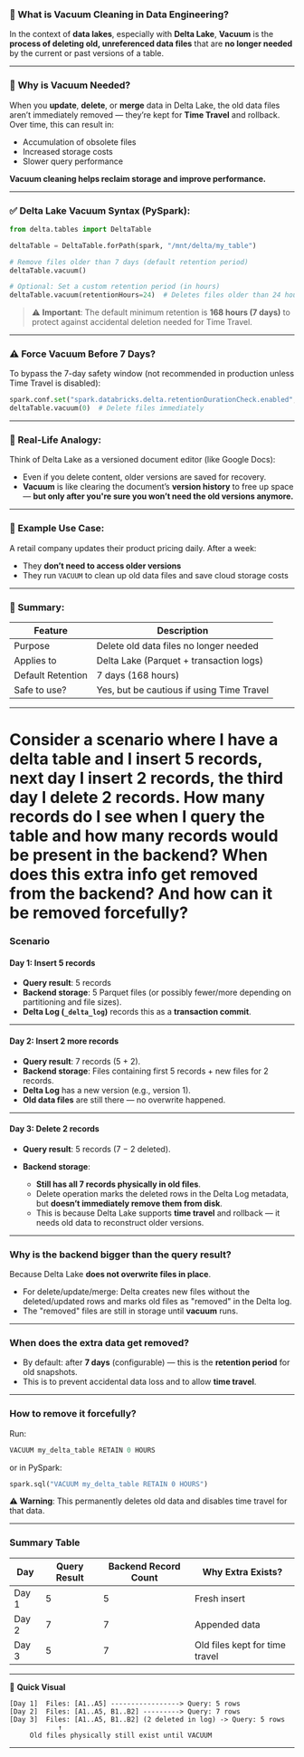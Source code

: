 ### 🧹 What is **Vacuum Cleaning** in Data Engineering?

In the context of **data lakes**, especially with **Delta Lake**, **Vacuum** is the **process of deleting old, unreferenced data files** that are **no longer needed** by the current or past versions of a table.

---

### 🔧 **Why is Vacuum Needed?**

When you **update**, **delete**, or **merge** data in Delta Lake, the old data files aren’t immediately removed — they’re kept for **Time Travel** and rollback. Over time, this can result in:

* Accumulation of obsolete files
* Increased storage costs
* Slower query performance

**Vacuum cleaning helps reclaim storage and improve performance.**

---

### ✅ **Delta Lake Vacuum Syntax (PySpark):**

```python
from delta.tables import DeltaTable

deltaTable = DeltaTable.forPath(spark, "/mnt/delta/my_table")

# Remove files older than 7 days (default retention period)
deltaTable.vacuum()
```

```python
# Optional: Set a custom retention period (in hours)
deltaTable.vacuum(retentionHours=24)  # Deletes files older than 24 hours
```

> ⚠️ **Important**: The default minimum retention is **168 hours (7 days)** to protect against accidental deletion needed for Time Travel.

---

### ⚠️ **Force Vacuum Before 7 Days?**

To bypass the 7-day safety window (not recommended in production unless Time Travel is disabled):

```python
spark.conf.set("spark.databricks.delta.retentionDurationCheck.enabled", "false")
deltaTable.vacuum(0)  # Delete files immediately
```

---

### 🧠 Real-Life Analogy:

Think of Delta Lake as a versioned document editor (like Google Docs):

* Even if you delete content, older versions are saved for recovery.
* **Vacuum** is like clearing the document’s **version history** to free up space — **but only after you're sure you won’t need the old versions anymore.**

---

### 🧪 Example Use Case:

A retail company updates their product pricing daily. After a week:

* They **don’t need to access older versions**
* They run `VACUUM` to clean up old data files and save cloud storage costs

---

### 📌 Summary:

| Feature           | Description                               |
| ----------------- | ----------------------------------------- |
| Purpose           | Delete old data files no longer needed    |
| Applies to        | Delta Lake (Parquet + transaction logs)   |
| Default Retention | 7 days (168 hours)                        |
| Safe to use?      | Yes, but be cautious if using Time Travel |

---

# Consider a scenario where I have a delta table and I insert 5 records, next day I insert 2 records, the third day I delete 2 records. How many records do I see when I query the table and how many records would be present in the backend? When does this extra info get removed from the backend? And how can it be removed forcefully?

### **Scenario**

#### **Day 1: Insert 5 records**

* **Query result**: 5 records
* **Backend storage**: 5 Parquet files (or possibly fewer/more depending on partitioning and file sizes).
* **Delta Log (`_delta_log`)** records this as a **transaction commit**.

---

#### **Day 2: Insert 2 more records**

* **Query result**: 7 records (5 + 2).
* **Backend storage**: Files containing first 5 records + new files for 2 records.
* **Delta Log** has a new version (e.g., version 1).
* **Old data files** are still there — no overwrite happened.

---

#### **Day 3: Delete 2 records**

* **Query result**: 5 records (7 − 2 deleted).
* **Backend storage**:

  * **Still has all 7 records physically in old files**.
  * Delete operation marks the deleted rows in the Delta Log metadata, but **doesn’t immediately remove them from disk**.
  * This is because Delta Lake supports **time travel** and rollback — it needs old data to reconstruct older versions.

---

### **Why is the backend bigger than the query result?**

Because Delta Lake **does not overwrite files in place**.

* For delete/update/merge: Delta creates new files without the deleted/updated rows and marks old files as "removed" in the Delta log.
* The "removed" files are still in storage until **vacuum** runs.

---

### **When does the extra data get removed?**

* By default: after **7 days** (configurable) — this is the **retention period** for old snapshots.
* This is to prevent accidental data loss and to allow **time travel**.

---

### **How to remove it forcefully?**

Run:

```sql
VACUUM my_delta_table RETAIN 0 HOURS
```

or in PySpark:

```python
spark.sql("VACUUM my_delta_table RETAIN 0 HOURS")
```

⚠ **Warning**: This permanently deletes old data and disables time travel for that data.

---

### **Summary Table**

| Day   | Query Result | Backend Record Count | Why Extra Exists?              |
| ----- | ------------ | -------------------- | ------------------------------ |
| Day 1 | 5            | 5                    | Fresh insert                   |
| Day 2 | 7            | 7                    | Appended data                  |
| Day 3 | 5            | 7                    | Old files kept for time travel |

---

📌 **Quick Visual**

```
[Day 1]  Files: [A1..A5] -----------------> Query: 5 rows
[Day 2]  Files: [A1..A5, B1..B2] ---------> Query: 7 rows
[Day 3]  Files: [A1..A5, B1..B2] (2 deleted in log) -> Query: 5 rows
            ↑
     Old files physically still exist until VACUUM
```

---
